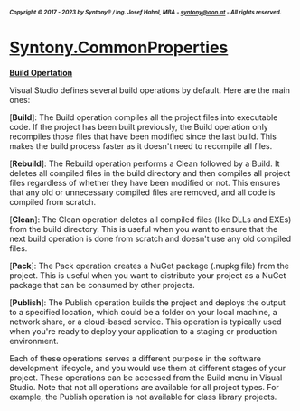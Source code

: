 ##### <sub><sub>Copyright &copy; 2017 - 2023 by Syntony&reg; / Ing. Josef Hahnl, MBA - syntony@aon.at - All rights reserved.</sub></sub>
# [Syntony.CommonProperties](./../README.md)

<a name="buildOperation"/>[**Build Opertation**]()

Visual Studio defines several build operations by default. Here are the main ones:

[**Build**]: The Build operation compiles all the project files into executable code. If the project has been built previously, the Build operation only recompiles those files that have been modified since the last build. This makes the build process faster as it doesn't need to recompile all files.

[**Rebuild**]: The Rebuild operation performs a Clean followed by a Build. It deletes all compiled files in the build directory and then compiles all project files regardless of whether they have been modified or not. This ensures that any old or unnecessary compiled files are removed, and all code is compiled from scratch.

[**Clean**]: The Clean operation deletes all compiled files (like DLLs and EXEs) from the build directory. This is useful when you want to ensure that the next build operation is done from scratch and doesn't use any old compiled files.

[**Pack**]: The Pack operation creates a NuGet package (.nupkg file) from the project. This is useful when you want to distribute your project as a NuGet package that can be consumed by other projects.

[**Publish**]: The Publish operation builds the project and deploys the output to a specified location, which could be a folder on your local machine, a network share, or a cloud-based service. This operation is typically used when you're ready to deploy your application to a staging or production environment.

Each of these operations serves a different purpose in the software development lifecycle, and you would use them at different stages of your project.
These operations can be accessed from the Build menu in Visual Studio. Note that not all operations are available for all project types. For example, the Publish operation is not available for class library projects.
